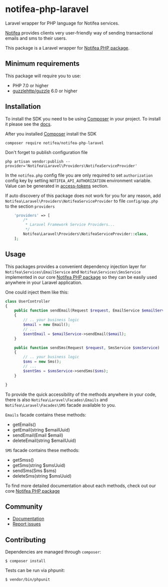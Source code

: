 # notifea-php-laravel
Laravel wrapper for PHP language for Notifea services.

[Notifea](https://notifea.com) provides clients very user-friendly way of sending transactional emails
and sms to their users.

This package is a Laravel wrapper for [Notifea PHP package](https://github.com/notifea/notifea-php).

## Minimum requirements

This package will require you to use:
- PHP 7.0 or higher
- [guzzlehttp/guzzle](https://github.com/guzzle/guzzle) 6.0 or higher 

## Installation

To install the SDK you need to be using [Composer]([https://getcomposer.org/)
in your project. To install it please see the [docs](https://getcomposer.org/download/).

After you installed [Composer]([https://getcomposer.org/) install the SDK 

```shell script
composer require notifea/notifea-php-laravel
```

Don't forget to publish configuration file

```shell script
php artisan vendor:publish --provider='Notifea\Laravel\Providers\NotifeaServiceProvider'
```

In the `notifea.php` config file you are only required to set `authorization` config key by 
setting `NOTIFEA_API_AUTHORIZATION` environment variable. Value can be generated in
 [access-tokens](https://app.notifea.com/access-tokens) section.

If auto discovery of this package does not work for you for any reason, add `Notifea\Laravel\Providers\NotifeaServiceProvider`
to file `config/app.php` to the section `providers`

```php
    'providers' => [
        /*
         * Laravel Framework Service Providers...
         */
        Notifea\Laravel\Providers\NotifeaServiceProvider::class,
    ];
``` 

## Usage

This packages provides a convenient dependency injection layer
for `Notifea\Services\EmailService` and `Notifea\Services\SmsService` implemented in our 
core [Notifea PHP package](https://github.com/notifea/notifea-php) so they can be easily used anywhere in
your Laravel application.

One could inject them like this:

```php
class UserController
{
    public function sendEmail(Request $request, EmailService $emailService)
    {
        // .. your business logic
        $email = new Email();
        // ... 
        $sentEmail = $emailService->sendEmail($email);
    }

    public function sendSms(Request $request, SmsService $smsService)
    {
        // .. your business logic
        $sms = new Sms();
        // ... 
        $sentSms = $smsService->sendSms($sms);
    }

}
```

To provide the quick accessibility of the methods anywhere in your code, there is also
`Notifea\Laravel\Facades\Emails` and `Notifea\Laravel\Facades\SMS` facade available to you.

`Emails` facade contains these methods:
- getEmails()
- getEmail(string $emailUuid)
- sendEmail(Email $email)
- deleteEmail(string $emailUuid)

`SMS` facade contains these methods:
- getSmss()
- getSms(string $smsUuid)
- sendSms(Sms $sms)
- deleteSms(string $smsUuid)

To find more detailed documentation about each methods, check out our core [Notifea PHP package](https://github.com/notifea/notifea-php)

## Community

- [Documentation](https://docs.notifea.com)
- [Report issues](https://github.com/notifea/notifea-php/issues)

## Contributing

Dependencies are managed through `composer`:

```
$ composer install
```

Tests can be run via phpunit:

```
$ vendor/bin/phpunit
```
